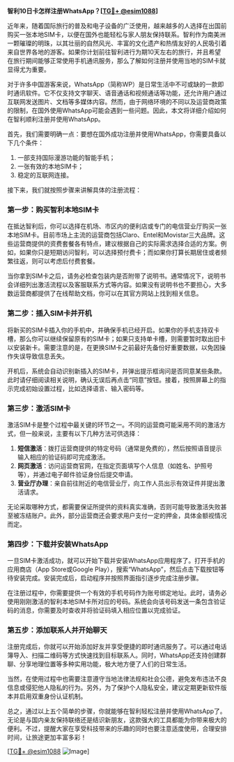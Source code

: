 **智利10日卡怎样注册WhatsApp？[[TG💪+ @esim1088](https://t.me/s/esim1088)]**

近年来，随着国际旅行的普及和电子设备的广泛使用，越来越多的人选择在出国前购买一张本地SIM卡，以便在国外也能轻松与家人朋友保持联系。智利作为南美洲一颗璀璨的明珠，以其壮丽的自然风光、丰富的文化遗产和热情友好的人民吸引着来自世界各地的游客。如果你计划前往智利进行为期10天左右的旅行，并且希望在旅行期间能够正常使用手机通讯服务，那么了解如何注册并使用当地的SIM卡就显得尤为重要。

对于许多中国游客来说，WhatsApp（简称WP）是日常生活中不可或缺的一款即时通讯软件。它不仅支持文字聊天、语音通话和视频通话等功能，还允许用户通过互联网发送图片、文档等多媒体内容。然而，由于网络环境的不同以及运营商政策的限制，在国外使用WhatsApp可能会遇到一些问题。因此，本文将详细介绍如何在智利顺利注册并使用WhatsApp。

首先，我们需要明确一点：要想在国外成功注册并使用WhatsApp，你需要具备以下几个条件：
1. 一部支持国际漫游功能的智能手机；
2. 一张有效的本地SIM卡；
3. 稳定的互联网连接。

接下来，我们就按照步骤来讲解具体的注册流程：

### 第一步：购买智利本地SIM卡

在抵达智利后，你可以选择在机场、市区内的便利店或专门的电信营业厅购买一张本地SIM卡。目前市场上主流的运营商包括Claro、Entel和Movistar三大品牌。这些运营商提供的资费套餐各有特点，建议根据自己的实际需求选择合适的方案。例如，如果你只是短期访问智利，可以选择预付费卡；而如果你打算长期居住或者频繁往返，则可以考虑后付费套餐。

当你拿到SIM卡之后，请务必检查包装内是否附带了说明书。通常情况下，说明书会详细列出激活流程以及客服联系方式等内容。如果没有说明书也不要担心，大多数运营商都提供了在线帮助文档，你可以在其官方网站上找到相关信息。

### 第二步：插入SIM卡并开机

将新买的SIM卡插入你的手机中，并确保手机已经开启。如果你的手机支持双卡槽，那么你可以继续保留原有的SIM卡；如果只支持单卡槽，则需要暂时取出旧卡以安装新卡。需要注意的是，在更换SIM卡之前最好先备份好重要数据，以免因操作失误导致信息丢失。

开机后，系统会自动识别新插入的SIM卡，并弹出提示框询问是否同意某些条款。此时请仔细阅读相关说明，确认无误后再点击“同意”按钮。接着，按照屏幕上的指示完成初始设置过程，比如选择语言、输入密码等。

### 第三步：激活SIM卡

激活SIM卡是整个过程中最关键的环节之一。不同的运营商可能采用不同的激活方式，但一般来说，主要有以下几种方法可供选择：

1. **短信激活**：拨打运营商提供的特定号码（通常是免费的），然后按照语音提示输入相应的验证码即可完成激活。
2. **网页激活**：访问运营商官网，在指定页面填写个人信息（如姓名、护照号等），并通过电子邮件验证身份后提交申请。
3. **营业厅办理**：亲自前往附近的电信营业厅，向工作人员出示有效证件并提出激活请求。

无论采取哪种方式，都需要保证所提供的资料真实准确，否则可能导致激活失败甚至被冻结账户。此外，部分运营商还会要求用户支付一定的押金，具体金额视情况而定。

### 第四步：下载并安装WhatsApp

一旦SIM卡激活成功，就可以开始下载并安装WhatsApp应用程序了。打开手机的应用商店（App Store或Google Play），搜索“WhatsApp”，然后点击下载按钮等待安装完成。安装完成后，启动程序并按照界面指引逐步完成注册步骤。

在注册过程中，你需要提供一个有效的手机号码作为账号绑定地址。此时，请务必使用刚刚激活的智利本地SIM卡所对应的号码。系统会向该号码发送一条包含验证码的消息，你需要及时查收并将验证码填入相应位置以完成验证。

### 第五步：添加联系人并开始聊天

注册完成后，你就可以开始添加好友并享受便捷的即时通讯服务了。可以通过电话簿导入、扫描二维码等方式快速找到目标联系人。同时，WhatsApp还支持创建群聊、分享地理位置等多种实用功能，极大地方便了人们的日常生活。

当然，在使用过程中也需要注意遵守当地法律法规和社会公德，避免发布违法不良信息或侵犯他人隐私的行为。另外，为了保护个人隐私安全，建议定期更新软件版本并启用双重身份认证机制。

总之，通过以上五个简单的步骤，你就能够在智利轻松注册并使用WhatsApp了。无论是与国内亲友保持联络还是结识新朋友，这款强大的工具都能为你带来极大的便利。不过，提醒大家在享受科技带来的乐趣的同时也要注意适度使用，合理安排时间，让旅途更加丰富多彩！

[[TG💪+ @esim1088](https://t.me/s/esim1088) ![Image](https://i.postimg.cc/4NQfJmqS/Snipaste-2025-05-13-00-14-12.png)]